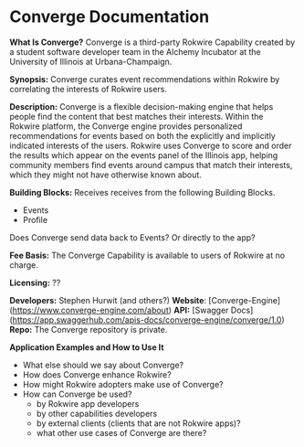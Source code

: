 # Converge Documentation


**What Is Converge?** Converge is a third-party Rokwire Capability created by a student software developer team in the Alchemy Incubator at the University of Illinois at Urbana-Champaign.

**Synopsis:** Converge curates event recommendations within Rokwire by correlating the interests of Rokwire users.
	
**Description:** Converge is a flexible decision-making engine that helps people find the content that best matches their interests. Within the Rokwire platform, the Converge engine provides personalized recommendations for events based on both the explicitly and implicitly indicated interests of the users. Rokwire uses Converge to score and order the results which appear on the events panel of the Illinois app, helping community members find events around campus that match their interests, which they might not have otherwise known about. 

**Building Blocks:** Receives receives from the following Building Blocks.
- Events
- Profile

Does Converge send data back to Events? Or directly to the app?

**Fee Basis:** The Converge Capability is available to users of Rokwire at no charge.

**Licensing:** ??

**Developers:** Stephen Hurwit (and others?)
**Website**: [Converge-Engine] (https://www.converge-engine.com/about)
**API:** [Swagger Docs] (https://app.swaggerhub.com/apis-docs/converge-engine/converge/1.0)
**Repo:** The Converge repository is private.

**Application Examples and How to Use It**
- What else should we say about Converge?
- How does Converge enhance Rokwire?
- How might Rokwire adopters make use of Converge?
- How can Converge be used? 
	- by Rokwire app developers
	- by other capabilities developers
	- by external clients (clients that are not Rokwire apps)?
	- what other use cases of Converge are there?


